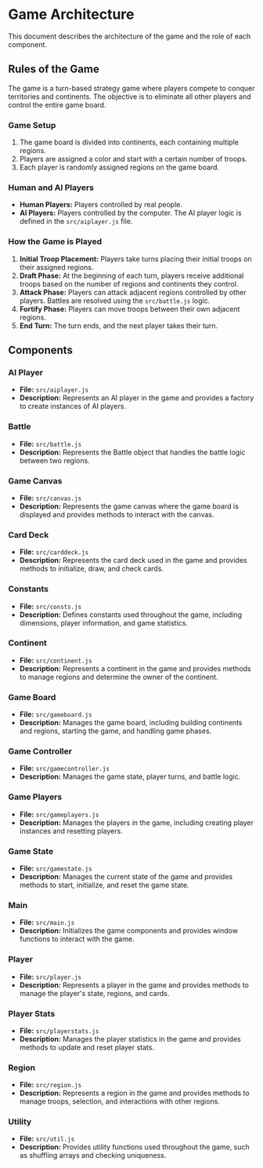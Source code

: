 # Game Architecture

This document describes the architecture of the game and the role of each component.

## Rules of the Game

The game is a turn-based strategy game where players compete to conquer territories and continents. The objective is to eliminate all other players and control the entire game board.

### Game Setup

1. The game board is divided into continents, each containing multiple regions.
2. Players are assigned a color and start with a certain number of troops.
3. Each player is randomly assigned regions on the game board.

### Human and AI Players

- **Human Players:** Players controlled by real people.
- **AI Players:** Players controlled by the computer. The AI player logic is defined in the `src/aiplayer.js` file.

### How the Game is Played

1. **Initial Troop Placement:** Players take turns placing their initial troops on their assigned regions.
2. **Draft Phase:** At the beginning of each turn, players receive additional troops based on the number of regions and continents they control.
3. **Attack Phase:** Players can attack adjacent regions controlled by other players. Battles are resolved using the `src/battle.js` logic.
4. **Fortify Phase:** Players can move troops between their own adjacent regions.
5. **End Turn:** The turn ends, and the next player takes their turn.

## Components

### AI Player

- **File:** `src/aiplayer.js`
- **Description:** Represents an AI player in the game and provides a factory to create instances of AI players.

### Battle

- **File:** `src/battle.js`
- **Description:** Represents the Battle object that handles the battle logic between two regions.

### Game Canvas

- **File:** `src/canvas.js`
- **Description:** Represents the game canvas where the game board is displayed and provides methods to interact with the canvas.

### Card Deck

- **File:** `src/carddeck.js`
- **Description:** Represents the card deck used in the game and provides methods to initialize, draw, and check cards.

### Constants

- **File:** `src/consts.js`
- **Description:** Defines constants used throughout the game, including dimensions, player information, and game statistics.

### Continent

- **File:** `src/continent.js`
- **Description:** Represents a continent in the game and provides methods to manage regions and determine the owner of the continent.

### Game Board

- **File:** `src/gameboard.js`
- **Description:** Manages the game board, including building continents and regions, starting the game, and handling game phases.

### Game Controller

- **File:** `src/gamecontroller.js`
- **Description:** Manages the game state, player turns, and battle logic.

### Game Players

- **File:** `src/gameplayers.js`
- **Description:** Manages the players in the game, including creating player instances and resetting players.

### Game State

- **File:** `src/gamestate.js`
- **Description:** Manages the current state of the game and provides methods to start, initialize, and reset the game state.

### Main

- **File:** `src/main.js`
- **Description:** Initializes the game components and provides window functions to interact with the game.

### Player

- **File:** `src/player.js`
- **Description:** Represents a player in the game and provides methods to manage the player's state, regions, and cards.

### Player Stats

- **File:** `src/playerstats.js`
- **Description:** Manages the player statistics in the game and provides methods to update and reset player stats.

### Region

- **File:** `src/region.js`
- **Description:** Represents a region in the game and provides methods to manage troops, selection, and interactions with other regions.

### Utility

- **File:** `src/util.js`
- **Description:** Provides utility functions used throughout the game, such as shuffling arrays and checking uniqueness.
